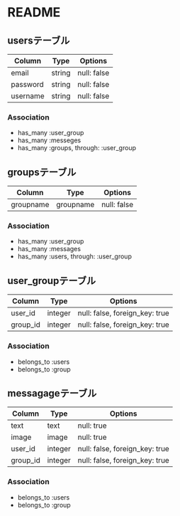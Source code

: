 # README

## usersテーブル
|Column|Type|Options|
|------|----|-------|
|email|string|null: false|
|password|string|null: false|
|username|string|null: false|
### Association
- has_many :user_group
- has_many :messeges
- has_many :groups,  through:  :user_group

## groupsテーブル
|Column|Type|Options|
|------|----|-------|
|groupname|groupname|null: false|
### Association
- has_many :user_group
- has_many :messages
- has_many  :users,  through:  :user_group


## user_groupテーブル
|Column|Type|Options|
|------|----|-------|
|user_id|integer|null: false, foreign_key: true|
|group_id|integer|null: false, foreign_key: true|
### Association
- belongs_to :users
- belongs_to :group

## messagageテーブル
|Column|Type|Options|
|------|----|-------|
|text|text|null: true|
|image|image|null: true|
|user_id|integer|null: false, foreign_key: true|
|group_id|integer|null: false, foreign_key: true|
### Association
- belongs_to :users
- belongs_to :group
